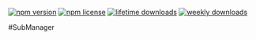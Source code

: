 [![npm version](https://img.shields.io/npm/v/@uilmate/som.svg)]()
[![npm license](https://img.shields.io/npm/l/@uilmate/som.svg)]()
[![lifetime downloads](https://img.shields.io/npm/dt/@uilmate/som.svg)]()
[![weekly downloads](https://img.shields.io/npm/dw/@uilmate/som.svg)]()

#SubManager

